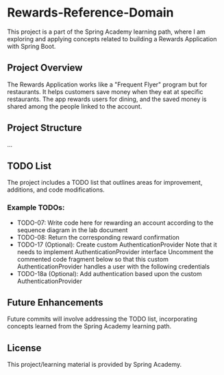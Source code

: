 # Rewards-Reference-Domain

This project is a part of the Spring Academy learning path, where I am exploring and applying concepts related to building a Rewards Application with Spring Boot.

## Project Overview

The Rewards Application works like a "Frequent Flyer" program but for restaurants. It helps customers save money when they eat at specific restaurants. The app rewards users for dining, and the saved money is shared among the people linked to the account.

## Project Structure

...

## TODO List

The project includes a TODO list that outlines areas for improvement, additions, and code modifications.

### Example TODOs:

- TODO-07: Write code here for rewarding an account according to the sequence diagram in the lab document
- TODO-08: Return the corresponding reward confirmation
- TODO-17 (Optional): Create custom AuthenticationProvider
    Note that it needs to implement AuthenticationProvider interface
      Uncomment the commented code fragment below so that this custom
        AuthenticationProvider handles a user with the following credentials
- TODO-18a (Optional): Add authentication based upon the custom AuthenticationProvider

## Future Enhancements

Future commits will involve addressing the TODO list, incorporating concepts learned from the Spring Academy learning path. 

## License

This project/learning material is provided by Spring Academy.
